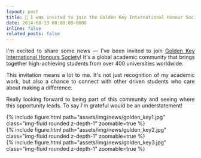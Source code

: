 ```yaml
---
layout: post
title: 🔑 I was invited to join the Golden Key International Honour Society
date: 2014-08-13 00:00:00-0000
inline: false
related_posts: false
---
```


<p align="justify">
    I'm excited to share some news — I've been invited to join <a href='https://goldenkey.org/'>Golden Key International Honours Society</a>! It's a global academic community that brings together high-achieving students from over 400 universities worldwide.
</p>
<p align="justify">
This invitation means a lot to me. It's not just recognition of my academic work, but also a chance to connect with other driven students who care about making a difference.
</p>
<p align="justify">
Really looking forward to being part of this community and seeing where this opportunity leads. To say I'm grateful would be an understatement!
</p>
<div class="row mt-3">
    <div class="col-sm mt-3 mt-md-0">
        {% include figure.html path="assets/img/news/golden_key1.jpg" class="img-fluid rounded z-depth-1" zoomable=true %}
    </div>
    <div class="col-sm mt-3 mt-md-0">
        {% include figure.html path="assets/img/news/golden_key2.jpg" class="img-fluid rounded z-depth-1" zoomable=true %}
    </div>
</div>
{% include figure.html path="assets/img/news/golden_key3.jpg" class="img-fluid rounded z-depth-1" zoomable=true %}
